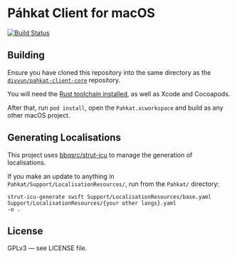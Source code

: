 # Páhkat Client for macOS

[![Build Status](https://dev.azure.com/divvun/divvun-installer/_apis/build/status/divvun.pahkat-client-macos?branchName=master)](https://dev.azure.com/divvun/divvun-installer/_build/latest?definitionId=8&branchName=master)

## Building

Ensure you have cloned this repository into the same directory as the [`divvun/pahkat-client-core`](https://github.com/divvun/pahkat-client-core) repository.

You will need the [Rust toolchain installed](https://www.rustup.rs/), as well as Xcode and Cocoapods.

After that, run `pod install`, open the `Pahkat.xcworkspace` and build as any other macOS project.

## Generating Localisations

This project uses [bbqsrc/strut-icu](https://github.com/bbqsrc/strut-icu) to manage the generation of localisations.

If you make an update to anything in `Pahkat/Support/LocalisationResources/`, run from the `Pahkat/` directory:

```
strut-icu-generate swift Support/LocalisationResources/base.yaml Support/LocalisationResources/{your other langs}.yaml
-o .
```

## License

GPLv3 — see LICENSE file.
